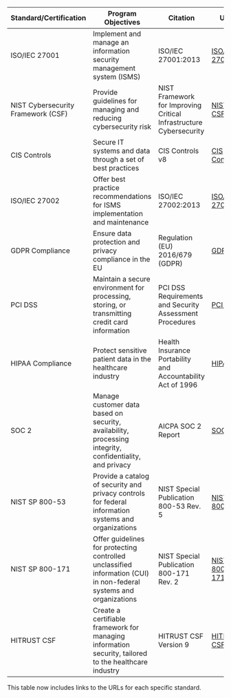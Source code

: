 | Standard/Certification | Program Objectives | Citation | URL |
|------------------------|---------------------|----------|-----|
| ISO/IEC 27001          | Implement and manage an information security management system (ISMS) | ISO/IEC 27001:2013 | [ISO/IEC 27001](https://www.iso.org/isoiec-27001-information-security.html) |
| NIST Cybersecurity Framework (CSF) | Provide guidelines for managing and reducing cybersecurity risk | NIST Framework for Improving Critical Infrastructure Cybersecurity | [NIST CSF](https://www.nist.gov/cyberframework) |
| CIS Controls            | Secure IT systems and data through a set of best practices | CIS Controls v8 | [CIS Controls](https://www.cisecurity.org/controls/) |
| ISO/IEC 27002          | Offer best practice recommendations for ISMS implementation and maintenance | ISO/IEC 27002:2013 | [ISO/IEC 27002](https://www.iso.org/standard/54533.html) |
| GDPR Compliance        | Ensure data protection and privacy compliance in the EU | Regulation (EU) 2016/679 (GDPR) | [GDPR](https://gdpr.eu/) |
| PCI DSS                | Maintain a secure environment for processing, storing, or transmitting credit card information | PCI DSS Requirements and Security Assessment Procedures | [PCI DSS](https://www.pcisecuritystandards.org/pci_security/) |
| HIPAA Compliance       | Protect sensitive patient data in the healthcare industry | Health Insurance Portability and Accountability Act of 1996 | [HIPAA](https://www.hhs.gov/hipaa/index.html) |
| SOC 2                  | Manage customer data based on security, availability, processing integrity, confidentiality, and privacy | AICPA SOC 2 Report | [SOC 2](https://www.aicpa.org/interestareas/frc/assuranceadvisoryservices/sorhome.html) |
| NIST SP 800-53         | Provide a catalog of security and privacy controls for federal information systems and organizations | NIST Special Publication 800-53 Rev. 5 | [NIST SP 800-53](https://csrc.nist.gov/publications/detail/sp/800-53/rev-5/final) |
| NIST SP 800-171        | Offer guidelines for protecting controlled unclassified information (CUI) in non-federal systems and organizations | NIST Special Publication 800-171 Rev. 2 | [NIST SP 800-171](https://csrc.nist.gov/publications/detail/sp/800-171/rev-2/final) |
| HITRUST CSF            | Create a certifiable framework for managing information security, tailored to the healthcare industry | HITRUST CSF Version 9 | [HITRUST CSF](https://hitrustalliance.net/csf/) |
This table now includes links to the URLs for each specific standard.
